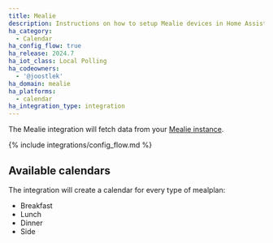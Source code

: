 ```yaml
---
title: Mealie
description: Instructions on how to setup Mealie devices in Home Assistant.
ha_category:
  - Calendar
ha_config_flow: true
ha_release: 2024.7
ha_iot_class: Local Polling
ha_codeowners:
  - '@joostlek'
ha_domain: mealie
ha_platforms:
  - calendar
ha_integration_type: integration
---
```


The Mealie integration will fetch data from your [Mealie instance](https://mealie.io/).

{% include integrations/config_flow.md %}

## Available calendars

The integration will create a calendar for every type of mealplan:
- Breakfast
- Lunch
- Dinner
- Side